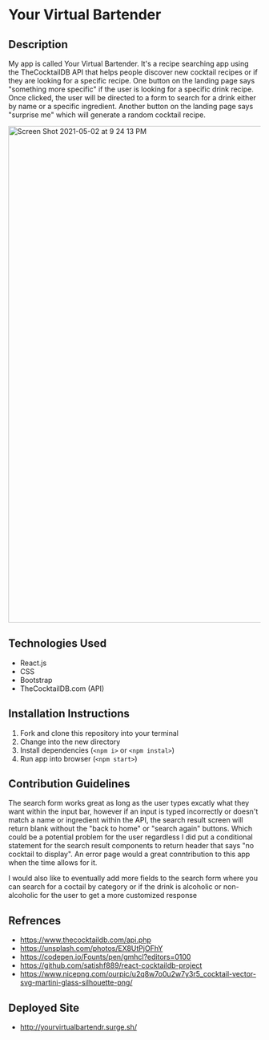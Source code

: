 # Your Virtual Bartender

## Description 

My app is called Your Virtual Bartender. It's a recipe searching app using the TheCocktailDB API that helps people discover new cocktail recipes or if they are looking for a specific recipe. One button on the landing page says "something more specific" if the user is looking for a specific drink recipe. Once clicked, the user will be directed to a form to search for a drink either by name or a specific ingredient. Another button on the landing page says "surprise me" which will generate a random cocktail recipe.

<img width="990" alt="Screen Shot 2021-05-02 at 9 24 13 PM" src="https://user-images.githubusercontent.com/74841038/116836672-0a829300-ab8d-11eb-8e1f-607293a1a23b.png">

## Technologies Used

* React.js
* CSS
* Bootstrap
* TheCocktailDB.com (API)

## Installation Instructions

1. Fork and clone this repository into your terminal
2. Change into the new directory 
3. Install dependencies (`<npm i>` or `<npm instal>`)
4. Run app into browser (`<npm start>`)

## Contribution Guidelines

The search form works great as long as the user types excatly what they want within the input bar, however if an input is typed incorrectly or doesn't match a name or ingredient within the API, the search result screen will return blank without the "back to home" or "search again" buttons. Which could be a potential problem for the user regardless I did put a conditional statement for the search result components to return header that says "no cocktail to display". An error page would a great conntribution to this app when the time allows for it.

I would also like to eventually add more fields to the search form where you can search for a coctail by category or if the drink is alcoholic or non-alcoholic for the user to get a more customized response 

## Refrences 

* https://www.thecocktaildb.com/api.php
* https://unsplash.com/photos/EX8UtPjOFhY
* https://codepen.io/Founts/pen/gmhcl?editors=0100
* https://github.com/satishf889/react-cocktaildb-project
* https://www.nicepng.com/ourpic/u2q8w7o0u2w7y3r5_cocktail-vector-svg-martini-glass-silhouette-png/

## Deployed Site

* http://yourvirtualbartendr.surge.sh/
